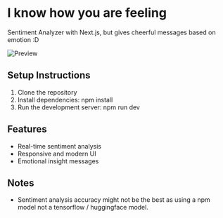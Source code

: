 # I know how you are feeling

Sentiment Analyzer with Next.js, but gives cheerful messages based on emotion :D

![Preview](https://cloud-5ajbsz6jj-hack-club-bot.vercel.app/0image.png)



## Setup Instructions

1. Clone the repository
2. Install dependencies:
   npm install
3. Run the development server:
   npm run dev

## Features
- Real-time sentiment analysis
- Responsive and modern UI
- Emotional insight messages

## Notes
- Sentiment analysis accuracy might not be the best as using a npm model not a tensorflow / huggingface model.
